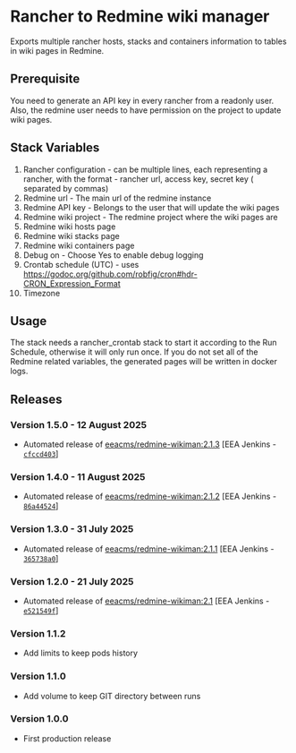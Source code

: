 # Rancher to Redmine wiki manager
Exports multiple rancher hosts, stacks and containers information to tables in wiki pages in Redmine. 

## Prerequisite

You need to generate an API key in every rancher from a readonly user. Also, the redmine user needs to have permission on the project to update wiki pages. 

## Stack Variables


1. Rancher configuration - can be multiple lines, each representing a rancher, with the format - rancher url, access key, secret key ( separated by commas)
2. Redmine url - The main url of the redmine instance
3. Redmine API key - Belongs to the user that will update the wiki pages
4. Redmine wiki project - The redmine project where the wiki pages are
5. Redmine wiki hosts page 
6. Redmine wiki stacks page  
7. Redmine wiki containers page 
8. Debug on - Choose Yes to enable debug logging
9. Crontab schedule (UTC) - uses https://godoc.org/github.com/robfig/cron#hdr-CRON_Expression_Format
10.  Timezone 


## Usage

The stack needs a rancher_crontab stack to start it according to the Run Schedule, otherwise it will only run once. If you do not set all of the Redmine related variables, the generated pages will be written in docker logs. 


## Releases

### Version 1.5.0 - 12 August 2025
- Automated release of [eeacms/redmine-wikiman:2.1.3](https://github.com/eea/eea.docker.redmine-wikiman/releases) [EEA Jenkins - [`cfccd403`](https://github.com/eea/helm-charts/commit/cfccd4039b8191995b38a680e73243cbf6fe955e)]

### Version 1.4.0 - 11 August 2025
- Automated release of [eeacms/redmine-wikiman:2.1.2](https://github.com/eea/eea.docker.redmine-wikiman/releases) [EEA Jenkins - [`86a44524`](https://github.com/eea/helm-charts/commit/86a44524aa10db42689aeb4546861ae441702819)]

### Version 1.3.0 - 31 July 2025
- Automated release of [eeacms/redmine-wikiman:2.1.1](https://github.com/eea/eea.docker.redmine-wikiman/releases) [EEA Jenkins - [`365738a0`](https://github.com/eea/helm-charts/commit/365738a0b846e221d4feff7fdcd1e0ece4ff0332)]

### Version 1.2.0 - 21 July 2025
- Automated release of [eeacms/redmine-wikiman:2.1](https://github.com/eea/eea.docker.redmine-wikiman/releases) [EEA Jenkins - [`e521549f`](https://github.com/eea/helm-charts/commit/e521549f6491ffffdcac38c82603e2c50151b247)]


### Version 1.1.2
- Add limits to keep pods history

### Version 1.1.0
- Add volume to keep GIT directory between runs

### Version 1.0.0
- First production release 



